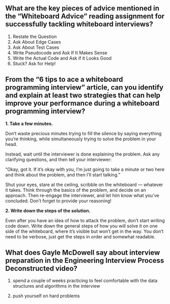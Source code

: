 ## What are the key pieces of advice mentioned in the “Whiteboard Advice” reading assignment for successfully tackling whiteboard interviews?

1. Restate the Question
2. Ask About Edge Cases
3. Ask About Test Cases
4. Write Pseudocode and Ask If It Makes Sense
5. Write the Actual Code and Ask if it Looks Good
6. Stuck? Ask for Help!


## From the “6 tips to ace a whiteboard programming interview” article, can you identify and explain at least two strategies that can help improve your performance during a whiteboard programming interview?


**1. Take a few minutes.**

Don’t waste precious minutes trying to fill the silence by saying everything you’re thinking, while simultaneously trying to solve the problem in your head.

Instead, wait until the interviewer is done explaining the problem. Ask any clarifying questions, and then tell your interviewer:

“Okay, got it. If it’s okay with you, I’m just going to take a minute or two here and think about the problem, and then I’ll start talking.”

Shut your eyes, stare at the ceiling, scribble on the whiteboard — whatever it takes. Think through the basics of the problem, and decide on an approach. Then re-engage the interviewer, and let him know what you’ve concluded. Don’t forget to provide your reasoning!


**2. Write down the steps of the solution.**

Even after you have an idea of how to attack the problem, don’t start writing code down. Write down the general steps of how you will solve it on one side of the whiteboard, where it’s visible but won’t get in the way. You don’t need to be verbose, just get the steps in order and somewhat readable.

## What does Gayle McDowell say about interview preparation in the Engineering Interview Process Deconstructed video?

1. spend a couple of weeks practicing to feel comfortable with the data structures and algorithms in the interview
   
2. push yourself on hard problems